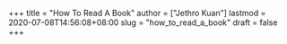 +++
title = "How To Read A Book"
author = ["Jethro Kuan"]
lastmod = 2020-07-08T14:56:08+08:00
slug = "how_to_read_a_book"
draft = false
+++
